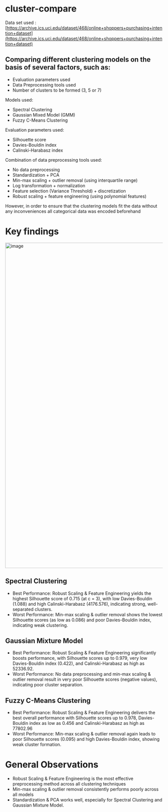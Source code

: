 # cluster-compare

Data set used : [https://archive.ics.uci.edu/dataset/468/online+shoppers+purchasing+intention+dataset](https://archive.ics.uci.edu/dataset/468/online+shoppers+purchasing+intention+dataset)

## Comparing different clustering models on the basis of several factors, such as: 
- Evaluation parameters used
- Data Preprocessing tools used
- Number of clusters to be formed (3, 5 or 7)

Models used:
- Spectral Clustering
- Gaussian Mixed Model (GMM)
- Fuzzy C-Means Clustering

Evaluation parameters used:
- Silhouette score
- Davies-Bouldin index
- Calinski-Harabasz index

Combination of data preprocessing tools used:
- No data preprocessing
- Standardization + PCA
- Min-max scaling + outlier removal (using interquartile range)
- Log transformation + normalization
- Feature selection (Variance Threshold) + discretization
- Robust scaling + feature engineering (using polynomial features)

However, in order to ensure that the clustering models fit the data without any inconveniences all categorical data was encoded beforehand

# Key findings 

<img width="1040" alt="image" src="https://github.com/user-attachments/assets/8ed9bfba-3fc0-4f61-b204-e78d259fc2af" />


## Spectral Clustering
- Best Performance: Robust Scaling & Feature Engineering yields the highest Silhouette score of 0.715 (at c = 3), with low Davies-Bouldin (1.088) and high Calinski-Harabasz (4176.576), indicating strong, well-separated clusters.
- Worst Performance: Min-max scaling & outlier removal shows the lowest Silhouette scores (as low as 0.086) and poor Davies-Bouldin index, indicating weak clustering.

## Gaussian Mixture Model
- Best Performance: Robust Scaling & Feature Engineering significantly boosts performance, with Silhouette scores up to 0.979, very low Davies-Bouldin index (0.422), and Calinski-Harabasz as high as 52336.92.
- Worst Performance: No data preprocessing and min-max scaling & outlier removal result in very poor Silhouette scores (negative values), indicating poor cluster separation.

## Fuzzy C-Means Clustering
- Best Performance: Robust Scaling & Feature Engineering delivers the best overall performance with Silhouette scores up to 0.978, Davies-Bouldin index as low as 0.456 and Calinski-Harabasz as high as 77802.96
- Worst Performance: Min-max scaling & outlier removal again leads to poor Silhouette scores (0.095) and high Davies-Bouldin index, showing weak cluster formation.

# General Observations
- Robust Scaling & Feature Engineering is the most effective preprocessing method across all clustering techniques
- Min-max scaling & outlier removal consistently performs poorly across all models
- Standardization & PCA works well, especially for Spectral Clustering and Gaussian Mixture Model.


